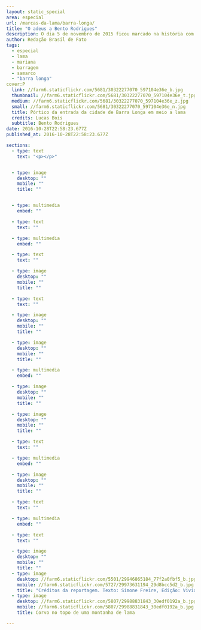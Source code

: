 ```yaml
---
layout: static_special
area: especial
url: /marcas-da-lama/barra-longa/
title: "O adeus a Bento Rodrigues"
description: O dia 5 de novembro de 2015 ficou marcado na história com o maior desastre ambiental do país
author: Redação Brasil de Fato
tags:
  - especial
  - lama
  - mariana
  - barragem
  - samarco
  - "barra longa"
cover:P
  link: //farm6.staticflickr.com/5681/30322277070_597104e36e_b.jpg
  thumbnail: //farm6.staticflickr.com/5681/30322277070_597104e36e_t.jpg
  medium: //farm6.staticflickr.com/5681/30322277070_597104e36e_z.jpg
  small: //farm6.staticflickr.com/5681/30322277070_597104e36e_n.jpg
  title: Pórtico da entrada da cidade de Barra Longa em meio a lama
  credits: Lucas Bois
  subtitle: Bento Rodrigues
date: 2016-10-28T22:58:23.677Z
published_at: 2016-10-28T22:58:23.677Z

sections:
  - type: text
    text: "<p></p>"


  - type: image
    desktop: ""
    mobile: ""
    title: ""


  - type: multimedia
    embed: ""

  - type: text
    text: ""

  - type: multimedia
    embed: ""

  - type: text
    text: ""

  - type: image
    desktop: ""
    mobile: ""
    title: ""

  - type: text
    text: ""

  - type: image
    desktop: ""
    mobile: ""
    title: ""

  - type: image
    desktop: ""
    mobile: ""
    title: ""

  - type: multimedia
    embed: ""

  - type: image
    desktop: ""
    mobile: ""
    title: ""

  - type: image
    desktop: ""
    mobile: ""
    title: ""   

  - type: text
    text: ""  

  - type: multimedia
    embed: ""   

  - type: image
    desktop: ""
    mobile: ""
    title: ""  

  - type: text
    text: ""  

  - type: multimedia
    embed: ""     

  - type: text
    text: ""

  - type: image
    desktop: ""
    mobile: ""
    title: ""  
  - type: image
    desktop: //farm6.staticflickr.com/5501/29946865184_77f2a0fbf5_b.jpg
    mobile: //farm6.staticflickr.com/5727/29973631194_29d8bcc5d2_b.jpg
    title: "Créditos da reportagem. Texto: Simone Freire, Edição: Viviana Fernandes, Vídeo e Foto: José Eduardo Bernardes e Guilherme Weimann, Arte: Wilcker Morais"
  - type: image
    desktop: //farm6.staticflickr.com/5807/29988831843_30edf0192a_b.jpg
    mobile: //farm6.staticflickr.com/5807/29988831843_30edf0192a_b.jpg
    title: Corvo no topo de uma montanha de lama

---
```

